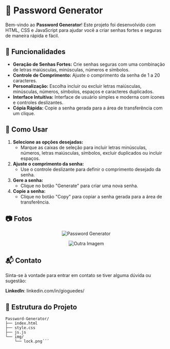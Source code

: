 # 🔐 Password Generator

Bem-vindo ao **Password Generator**! Este projeto foi desenvolvido com HTML, CSS e JavaScript para ajudar você a criar senhas fortes e seguras de maneira rápida e fácil.

## 🌟 Funcionalidades

- **Geração de Senhas Fortes:** Crie senhas seguras com uma combinação de letras maiúsculas, minúsculas, números e símbolos.
- **Controle de Comprimento:** Ajuste o comprimento da senha de 1 a 20 caracteres.
- **Personalização:** Escolha incluir ou excluir letras maiúsculas, minúsculas, números, símbolos, espaços e caracteres duplicados.
- **Interface Intuitiva:** Interface de usuário simples e moderna com ícones e controles deslizantes.
- **Cópia Rápida:** Copie a senha gerada para a área de transferência com um clique.

## 🚀 Como Usar

1. **Selecione as opções desejadas:**
   - Marque as caixas de seleção para incluir letras minúsculas, números, letras maiúsculas, símbolos, excluir duplicados ou incluir espaços.
2. **Ajuste o comprimento da senha:**
   - Use o controle deslizante para definir o comprimento desejado da senha.
3. **Gere a senha:**
   - Clique no botão "Generate" para criar uma nova senha.
4. **Copie a senha:**
   - Clique no botão "Copy" para copiar a senha gerada para a área de transferência.

## 📷 Fotos
<p align="center">
  <img src="https://i.imgur.com/Bsek84e.png" alt="Password Generator">
</p>

<p align="center">
  <img src="https://i.imgur.com/TK6mEDM.png" alt="Outra Imagem">
</p>
  
## 📬 Contato
Sinta-se à vontade para entrar em contato se tiver alguma dúvida ou sugestão:

**LinkedIn**: linkedin.com/in/gioguedes/

## 📂 Estrutura do Projeto

```plaintext
Password-Generator/
├── index.html
├── style.css
├── js.js
└── img/
    └── lock.png´´´
